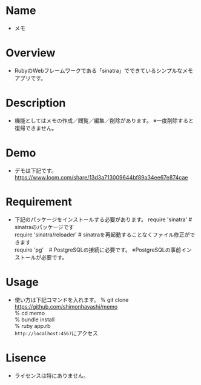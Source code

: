 # Name
- メモ

# Overview
- RubyのWebフレームワークである「sinatra」でできているシンプルなメモアプリです。

# Description
- 機能としてはメモの作成／閲覧／編集／削除があります。
※一度削除すると復帰できません。  

# Demo
- デモは下記です。
https://www.loom.com/share/13d3a713009644bf89a34ee67e874cae  

# Requirement
- 下記のパッケージをインストールする必要があります。
require 'sinatra' # sinatraのパッケージです  
require 'sinatra/reloader' # sinatraを再起動することなくファイル修正ができます  
require 'pg'　# PostgreSQLの接続に必要です。
※PostgreSQLの事前インストールが必要です。

# Usage
- 使い方は下記コマンドを入れます。
% git clone https://github.com/shimonhayashi/memo  
% cd memo  
% bundle install  
% ruby app.rb  
`http://localhost:4567`にアクセス  

# Lisence
- ライセンスは特にありません。
